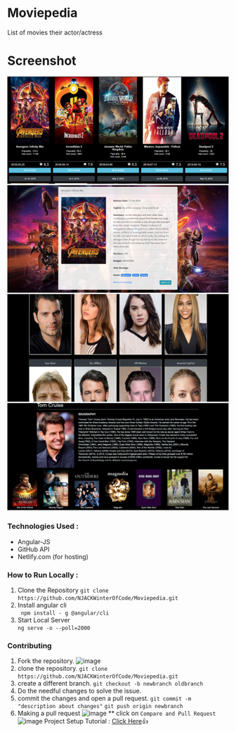# Moviepedia
List of movies their actor/actress
# Screenshot 
![moviesList](/assets/1.PNG)
![movieDeatil](/assets/2.PNG)
![people](/assets/3.PNG)
![peopleBio](/assets/4.PNG)
### Technologies Used :
  * Angular-JS
  * GitHub API
  * Netlify.com (for hosting)
### How to Run Locally :
1. Clone the Repository
     `git clone https://github.com/NJACKWinterOfCode/Moviepedia.git`
2.  Install angular cli      
      ` npm install - g @angular/cli` 
3. Start Local Server      
      `ng serve -o --poll=2000`
### Contributing
 1. Fork the repository.
![image](https://user-images.githubusercontent.com/41269164/70219309-9a3eca80-176a-11ea-8a4d-1bd701d07314.png)
 2. clone the repository.
	`git clone https://github.com/NJACKWinterOfCode/Moviepedia.git`
 3. create a different branch.
	`git checkout -b newbranch oldbranch`
 4. Do the needful changes to solve the issue.
 5. commit the changes and open a pull request.
	`git commit -m "description about changes"`
	`git push origin newbranch`
 6. Making a pull request
![image](https://user-images.githubusercontent.com/41269164/70219707-47194780-176b-11ea-96c2-d0c401ddb1e0.png)
	** click on `Compare and Pull Request`
![image](https://user-images.githubusercontent.com/41269164/70219836-8d6ea680-176b-11ea-81d5-549093bf0954.png)
Project Setup Tutorial : [Click Here](https://www.youtube.com/watch?v=sLBGJk3Oq7k)👍 